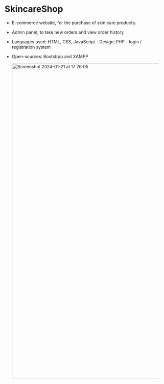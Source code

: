 # SkincareShop
* E-commerce website, for the purchase of skin care products.
* Admin panel, to take new orders and view order history
* Languages used: HTML, CSS, JavaScript - Design; PHP - login / registration system
* Open-sources: Bootstrap and XAMPP

  <img width="1027" alt="Screenshot 2024-01-21 at 17 26 05" src="https://github.com/ruhstratp/SkincareShop/assets/32817506/d230d2f8-f2ac-47ab-8eb2-7ef9429e5292">
